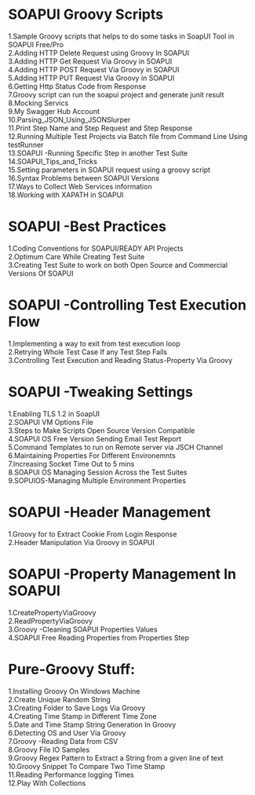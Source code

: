 SOAPUI Groovy Scripts
===================
1.Sample Groovy scripts that helps to do some tasks in SoapUI Tool in SOAPUI Free/Pro</br>
2.Adding HTTP Delete Request using Groovy In SOAPUI</br>
3.Adding HTTP Get Request Via Groovy in SOAPUI</br>
4.Adding HTTP POST Request Via Groovy in SOAPUI</br>
5.Adding HTTP PUT Request Via Groovy in SOAPUI</br>
6.Getting Http Status Code from Response</br>
7.Groovy script can run the soapui project and generate junit result</br>
8.Mocking Servics</br>
9.My Swagger Hub Account</br>
10.Parsing_JSON_Using_JSONSlurper</br>
11.Print Step Name and Step Request and Step Response</br>
12.Running Multiple Test Projects via Batch file from Command Line Using testRunner</br>
13.SOAPUI -Running Specific Step in another Test Suite</br>
14.SOAPUI_Tips_and_Tricks</br>
15.Setting parameters in SOAPUI request using a groovy script</br>
16.Syntax Problems between SOAPUI Versions</br>
17.Ways to Collect Web Services information</br>
18.Working with XAPATH in SOAPUI</br>

SOAPUI -Best Practices
======================
1.Coding Conventions for SOAPUI/READY API Projects</br>
2.Optimum Care While Creating Test Suite</br>
3.Creating Test Suite to work on both Open Source and Commercial Versions Of SOAPUI</br>


SOAPUI -Controlling Test Execution Flow
=======================================
1.Implementing a way to exit from test execution loop</br>
2.Retrying Whole Test Case If any Test Step Fails</br>
3.Controlling Test Execution and Reading Status-Property Via Groovy</br>


SOAPUI -Tweaking Settings
========================
1.Enabling TLS 1.2 in SoapUI</br>
2.SOAPUI VM Options File</br>
3.Steps to Make Scripts Open Source Version Compatible</br>
4.SOAPUI OS Free Version Sending Email Test Report</br>
5.Command Templates to run on Remote server via JSCH Channel</br>
6.Maintaining Properties For Different Environemnts</br>
7.Increasing Socket Time Out to 5 mins</br>
8.SOAPUI OS Managing Session Across the Test Suites</br>
9.SOPUIOS-Managing Multiple Environment Properties</br>


SOAPUI -Header Management
===========================
1.Groovy for to Extract Cookie From Login Response</br>
2.Header Manipulation Via Groovy in SOAPUI</br>


SOAPUI -Property Management In SOAPUI
===================
1.CreatePropertyViaGroovy</br>
2.ReadPropertyViaGroovy</br>
3.Groovy -Cleaning SOAPUI Properties Values</br>
4.SOAPUI Free Reading Properties from Properties Step</br>


Pure-Groovy Stuff:
===================
1.Installing Groovy On Windows Machine</br>
2.Create Unique Random String</br>
3.Creating Folder to Save Logs Via Groovy</br>
4.Creating Time Stamp in Different Time Zone</br>
5.Date and Time Stamp String Generation In Groovy</br>
6.Detecting OS and User Via Groovy</br>
7.Groovy -Reading Data from CSV</br>
8.Groovy File IO Samples</br>
9.Groovy Regex Pattern to Extract a String from a given line of text</br>
10.Groovy Snippet To Compare Two Time Stamp</br>
11.Reading Performance logging Times</br>
12.Play With Collections
